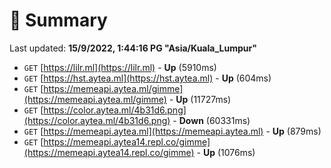 # 📖 Summary
Last updated: **15/9/2022, 1:44:16 PG "Asia/Kuala_Lumpur"**

- `GET` [https://lilr.ml](https://lilr.ml) - **Up** (5910ms)
- `GET` [https://hst.aytea.ml](https://hst.aytea.ml) - **Up** (604ms)
- `GET` [https://memeapi.aytea.ml/gimme](https://memeapi.aytea.ml/gimme) - **Up** (11727ms)
- `GET` [https://color.aytea.ml/4b31d6.png](https://color.aytea.ml/4b31d6.png) - **Down** (60331ms)
- `GET` [https://memeapi.aytea.ml](https://memeapi.aytea.ml) - **Up** (879ms)
- `GET` [https://memeapi.aytea14.repl.co/gimme](https://memeapi.aytea14.repl.co/gimme) - **Up** (1076ms)
